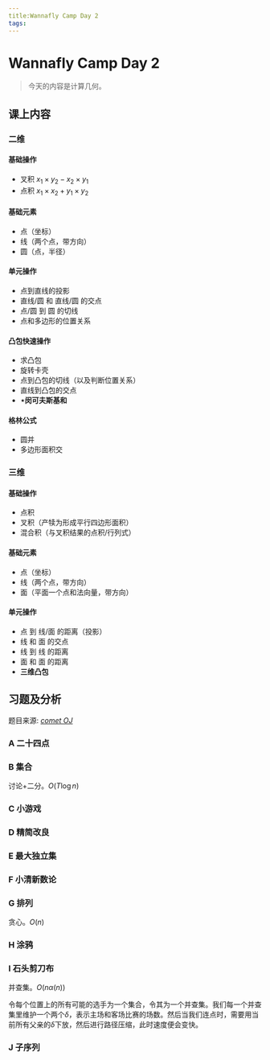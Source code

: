 ```yaml
---
title:Wannafly Camp Day 2
tags:
---
```


# Wannafly Camp Day 2

> 今天的内容是计算几何。

<!--more-->

## 课上内容

### 二维

#### 基础操作

* 叉积 $x_1 \times y_2 - x_2 \times y_1$
* 点积 $x_1 \times x_2 + y_1 \times y_2$

#### 基础元素

* 点（坐标）
* 线（两个点，带方向）
* 圆（点，半径）

#### 单元操作

* 点到直线的投影
* 直线/圆 和 直线/圆 的交点
* 点/圆 到 圆 的切线
* 点和多边形的位置关系

#### 凸包快速操作

* 求凸包
* 旋转卡壳
* 点到凸包的切线（以及判断位置关系）
* 直线到凸包的交点
* **$\star$闵可夫斯基和**

#### 格林公式

* 圆并
* 多边形面积交

### 三维

#### 基础操作

* 点积
* 叉积（产犊为形成平行四边形面积）
* 混合积（与叉积结果的点积/行列式）

#### 基础元素

* 点（坐标）
* 线（两个点，带方向）
* 面（平面一个点和法向量，带方向）

#### 单元操作

* 点 到 线/面 的距离（投影）
* 线 和 面 的交点
* 线 到 线 的距离
* 面 和 面 的距离
* **三维凸包**

## 习题及分析

题目来源: [_comet OJ_](https://www.zhixincode.com/contest/14/problems)

### A 二十四点



### B 集合

讨论+二分。$O(T \log n)$



### C 小游戏



### D 精简改良



### E 最大独立集



### F 小清新数论



### G 排列

贪心。$O(n)$

### H 涂鸦



### I 石头剪刀布

并查集。$O(n \alpha (n) )$

令每个位置上的所有可能的选手为一个集合，令其为一个并查集。我们每一个并查集里维护一个两个$\delta$，表示主场和客场比赛的场数。然后当我们连点时，需要用当前所有父亲的$\delta$下放，然后进行路径压缩，此时速度便会变快。

### J 子序列


